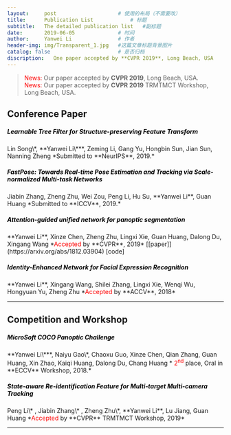 ```yaml
---
layout:     post   				    # 使用的布局（不需要改）
title:      Publication List	        # 标题 
subtitle:   The detailed publication list   #副标题
date:       2019-06-05 				# 时间
author:     Yanwei Li				# 作者
header-img: img/Transparent_1.jpg 	#这篇文章标题背景图片
catalog: false 						# 是否归档
discription:   One paper accepted by **CVPR 2019**, Long Beach, USA
---
```


> <span style="color:red"> News:</span> Our paper accepted by **CVPR 2019**, Long Beach, USA.  
> <span style="color:red"> News:</span> Our paper accepted by **CVPR 2019** TRMTMCT Workshop, Long Beach, USA.
<!--more-->  

## Conference Paper
<h5> <span style="color:black">Learnable Tree Filter for Structure-preserving Feature Transform</span> </h5>
Lin Song\*, **Yanwei Li\***, Zeming Li, Gang Yu, Hongbin Sun, Jian Sun, Nanning Zheng  
*Submitted to **NeurIPS**, 2019.*

<h5> <span style="color:black">FastPose: Towards Real-time Pose Estimation and Tracking via Scale-normalized Multi-task Networks</span> </h5>
Jiabin Zhang, Zheng Zhu, Wei Zou, Peng Li, Hu Su, **Yanwei Li**, Guan Huang  
*Submitted to **ICCV**, 2019.*

<h5> <span style="color:black">Attention-guided unified network for panoptic segmentation</span> </h5> 
**Yanwei Li**, Xinze Chen, Zheng Zhu, Lingxi Xie, Guan Huang, Dalong Du, Xingang Wang  
*<span style="color:red">Accepted</span> by **CVPR**, 2019*  [[paper]](https://arxiv.org/abs/1812.03904) [code]

<h5> <span style="color:black">Identity-Enhanced Network for Facial Expression Recognition</span> </h5>
**Yanwei Li**, Xingang Wang, Shilei Zhang, Lingxi Xie, Wenqi Wu, Hongyuan Yu, Zheng Zhu  
*<span style="color:red">Accepted</span> by **ACCV**, 2018*
<hr>

## Competition and Workshop
<h5> <span style="color:black">MicroSoft COCO Panoptic Challenge</span> </h5>
**Yanwei Li\***, Naiyu Gao\*, Chaoxu Guo, Xinze Chen, Qian Zhang, Guan Huang, Xin Zhao, Kaiqi Huang, Dalong Du, Chang Huang  
*<span style="color:red"> 2<sup>nd</sup> </span> place, Oral in **ECCV** Workshop, 2018.*  

<h5> <span style="color:black">State-aware Re-identification Feature for Multi-target Multi-camera Tracking</span> </h5>
Peng Li\* , Jiabin Zhang\* , Zheng Zhu\*, **Yanwei Li**, Lu Jiang, Guan Huang  
*<span style="color:red">Accepted</span> by **CVPR** TRMTMCT Workshop, 2019*
<hr>